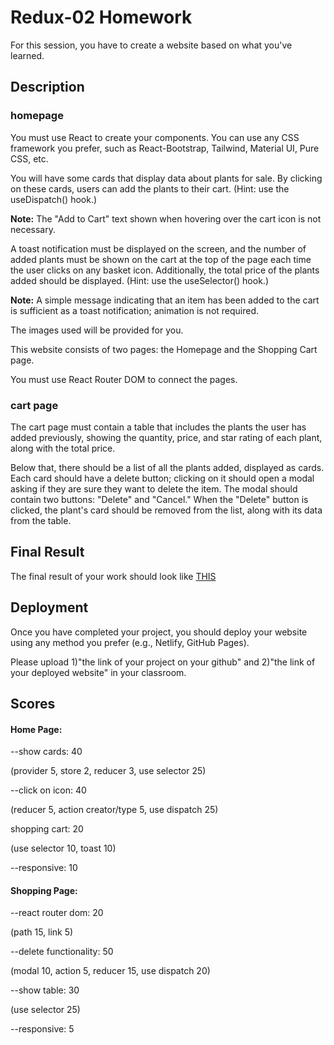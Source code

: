 # Redux-02 Homework

For this session, you have to create a website based on what you've learned.

## Description

### homepage

You must use React to create your components. You can use any CSS framework you prefer, such as React-Bootstrap, Tailwind, Material UI, Pure CSS, etc.

You will have some cards that display data about plants for sale. By clicking on these cards, users can add the plants to their cart. (Hint: use the useDispatch() hook.)

**Note:** The "Add to Cart" text shown when hovering over the cart icon is not necessary.

A toast notification must be displayed on the screen, and the number of added plants must be shown on the cart at the top of the page each time the user clicks on any basket icon. Additionally, the total price of the plants added should be displayed. (Hint: use the useSelector() hook.)

**Note:** A simple message indicating that an item has been added to the cart is sufficient as a toast notification; animation is not required.

The images used will be provided for you.

This website consists of two pages: the Homepage and the Shopping Cart page.

You must use React Router DOM to connect the pages.

### cart page

The cart page must contain a table that includes the plants the user has added previously, showing the quantity, price, and star rating of each plant, along with the total price.

Below that, there should be a list of all the plants added, displayed as cards. Each card should have a delete button; clicking on it should open a modal asking if they are sure they want to delete the item. The modal should contain two buttons: "Delete" and "Cancel." When the "Delete" button is clicked, the plant's card should be removed from the list, along with its data from the table.

## Final Result

The final result of your work should look like [THIS](https://aps-plants-website.netlify.app)

## Deployment

Once you have completed your project, you should deploy your website using any method you prefer (e.g., Netlify, GitHub Pages).

Please upload 1)"the link of your project on your github" and 2)"the link of your deployed website" in your classroom.


## Scores
#### Home Page:

--show cards: 40

(provider 5,
store 2,
reducer 3,
use selector 25)

--click on icon: 40

(reducer 5,
action creator/type 5,
use dispatch 25)

shopping cart: 20

(use selector 10,
toast 10)

--responsive: 10


#### Shopping Page: 

--react router dom: 20

(path 15,
link 5)

--delete functionality: 50

(modal 10,
action 5,
reducer 15,
use dispatch 20)

--show table: 30

(use selector 25)

--responsive: 5
